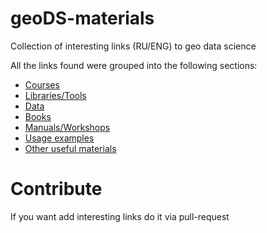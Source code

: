 # geoDS-materials
Collection of interesting links (RU/ENG) to geo data science

All the links found were grouped into the following sections:
* [Courses](Courses.md)
* [Libraries/Tools](Libraries.md)
* [Data](Data.md)
* [Books](Books.md)
* [Manuals/Workshops](Manuals.md)
* [Usage examples](Cases.md)
* [Other useful materials](Others_materials.md)

# Contribute
If you want add interesting links do it via pull-request 
